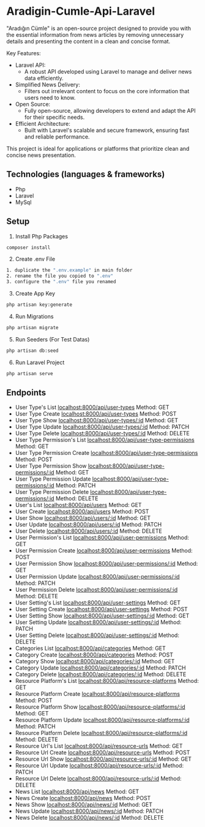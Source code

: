 # Aradigin-Cumle-Api-Laravel

"Aradığın Cümle" is an open-source project designed to provide you with the essential information from news articles by removing unnecessary details and presenting the content in a clean and concise format.

Key Features:

- Laravel API:
    - A robust API developed using Laravel to manage and deliver news data efficiently.
- Simplified News Delivery:
    - Filters out irrelevant content to focus on the core information that users need to know.
- Open Source:
    - Fully open-source, allowing developers to extend and adapt the API for their specific needs.
- Efficient Architecture:
    - Built with Laravel's scalable and secure framework, ensuring fast and reliable performance.
  
This project is ideal for applications or platforms that prioritize clean and concise news presentation.


## Technologies (languages & frameworks)

- Php
- Laravel
- MySql

## Setup

1. Install Php Packages
```sh
composer install
```
2. Create .env File
```sh
1. duplicate the ".env.example" in main folder
2. rename the file you copied to ".env"
3. configure the ".env" file you renamed
```
3. Create App Key
```sh
php artisan key:generate
```
4. Run Migrations
```sh
php artisan migrate
```
5. Run Seeders (For Test Datas)
```sh
php artisan db:seed
```
6. Run Laravel Project
```sh
php artisan serve
```

## Endpoints

- User Type's List [localhost:8000/api/user-types](http://localhost:8000/api/user-types) Method: GET
- User Type Create [localhost:8000/api/user-types](http://localhost:8000/api/user-types) Method: POST
- User Type Show [localhost:8000/api/user-types/:id](http://localhost:8000/api/user-types/:id) Method: GET
- User Type Update [localhost:8000/api/user-types/:id](http://localhost:8000/api/user-types/:id) Method: PATCH
- User Type Delete [localhost:8000/api/user-types/:id](http://localhost:8000/api/user-types/:id) Method: DELETE
- User Type Permission's List [localhost:8000/api/user-type-permissions](http://localhost:8000/api/user-type-permissions) Method: GET
- User Type Permission Create [localhost:8000/api/user-type-permissions](http://localhost:8000/api/user-type-permissions) Method: POST
- User Type Permission Show [localhost:8000/api/user-type-permissions/:id](http://localhost:8000/api/user-type-permissions/:id) Method: GET
- User Type Permission Update [localhost:8000/api/user-type-permissions/:id](http://localhost:8000/api/user-type-permissions/:id) Method: PATCH
- User Type Permission Delete [localhost:8000/api/user-type-permissions/:id](http://localhost:8000/api/user-type-permissions/:id) Method: DELETE
- User's List [localhost:8000/api/users](http://localhost:8000/api/users) Method: GET
- User Create [localhost:8000/api/users](http://localhost:8000/api/users) Method: POST
- User Show [localhost:8000/api/users/:id](http://localhost:8000/api/users/:id) Method: GET
- User Update [localhost:8000/api/users/:id](http://localhost:8000/api/users/:id) Method: PATCH
- User Delete [localhost:8000/api/users/:id](http://localhost:8000/api/users/:id) Method: DELETE
- User Permission's List [localhost:8000/api/user-permissions](http://localhost:8000/api/user-permissions) Method: GET
- User Permission Create [localhost:8000/api/user-permissions](http://localhost:8000/api/user-permissions) Method: POST
- User Permission Show [localhost:8000/api/user-permissions/:id](http://localhost:8000/api/user-permissions/:id) Method: GET
- User Permission Update [localhost:8000/api/user-permissions/:id](http://localhost:8000/api/user-permissions/:id) Method: PATCH
- User Permission Delete [localhost:8000/api/user-permissions/:id](http://localhost:8000/api/user-permissions/:id) Method: DELETE
- User Setting's List [localhost:8000/api/user-settings](http://localhost:8000/api/user-settings) Method: GET
- User Setting Create [localhost:8000/api/user-settings](http://localhost:8000/api/user-settings) Method: POST
- User Setting Show [localhost:8000/api/user-settings/:id](http://localhost:8000/api/user-settings/:id) Method: GET
- User Setting Update [localhost:8000/api/user-settings/:id](http://localhost:8000/api/user-settings/:id) Method: PATCH
- User Setting Delete [localhost:8000/api/user-settings/:id](http://localhost:8000/api/user-settings/:id) Method: DELETE
- Categories List [localhost:8000/api/categories](http://localhost:8000/api/categories) Method: GET
- Category Create [localhost:8000/api/categories](http://localhost:8000/api/categories) Method: POST
- Category Show [localhost:8000/api/categories/:id](http://localhost:8000/api/categories/:id) Method: GET
- Category Update [localhost:8000/api/categories/:id](http://localhost:8000/api/categories/:id) Method: PATCH
- Category Delete [localhost:8000/api/categories/:id](http://localhost:8000/api/categories/:id) Method: DELETE
- Resource Platform's List [localhost:8000/api/resource-platforms](http://localhost:8000/api/resource-platforms) Method: GET
- Resource Platform Create [localhost:8000/api/resource-platforms](http://localhost:8000/api/resource-platforms) Method: POST
- Resource Platform Show [localhost:8000/api/resource-platforms/:id](http://localhost:8000/api/resource-platforms/:id) Method: GET
- Resource Platform Update [localhost:8000/api/resource-platforms/:id](http://localhost:8000/api/resource-platforms/:id) Method: PATCH
- Resource Platform Delete [localhost:8000/api/resource-platforms/:id](http://localhost:8000/api/resource-platforms/:id) Method: DELETE
- Resource Url's List [localhost:8000/api/resource-urls](http://localhost:8000/api/resource-urls) Method: GET
- Resource Url Create [localhost:8000/api/resource-urls](http://localhost:8000/api/resource-urls) Method: POST
- Resource Url Show [localhost:8000/api/resource-urls/:id](http://localhost:8000/api/resource-urls/:id) Method: GET
- Resource Url Update [localhost:8000/api/resource-urls/:id](http://localhost:8000/api/resource-urls/:id) Method: PATCH
- Resource Url Delete [localhost:8000/api/resource-urls/:id](http://localhost:8000/api/resource-urls/:id) Method: DELETE
- News List [localhost:8000/api/news](http://localhost:8000/api/news) Method: GET
- News Create [localhost:8000/api/news](http://localhost:8000/api/news) Method: POST
- News Show [localhost:8000/api/news/:id](http://localhost:8000/api/news/:id) Method: GET
- News Update [localhost:8000/api/news/:id](http://localhost:8000/api/news/:id) Method: PATCH
- News Delete [localhost:8000/api/news/:id](http://localhost:8000/api/news/:id) Method: DELETE
